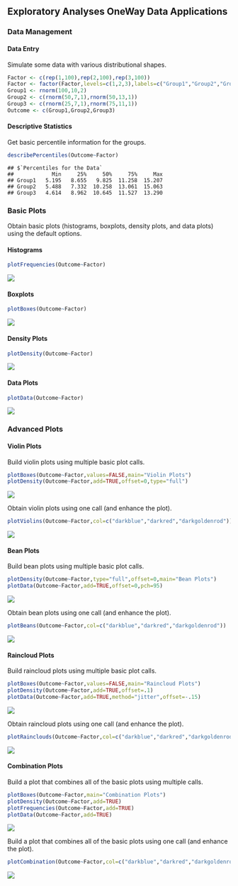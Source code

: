 
## Exploratory Analyses OneWay Data Applications

### Data Management

#### Data Entry

Simulate some data with various distributional shapes.

```r
Factor <- c(rep(1,100),rep(2,100),rep(3,100))
Factor <- factor(Factor,levels=c(1,2,3),labels=c("Group1","Group2","Group3"))
Group1 <- rnorm(100,10,2)
Group2 <- c(rnorm(50,7,1),rnorm(50,13,1))
Group3 <- c(rnorm(25,7,1),rnorm(75,11,1))
Outcome <- c(Group1,Group2,Group3)
```

#### Descriptive Statistics

Get basic percentile information for the groups.

```r
describePercentiles(Outcome~Factor)
```

```
## $`Percentiles for the Data`
##            Min     25%     50%     75%     Max
## Group1   5.195   8.655   9.825  11.258  15.207
## Group2   5.488   7.332  10.258  13.061  15.063
## Group3   4.614   8.962  10.645  11.527  13.290
```

### Basic Plots

Obtain basic plots (histograms, boxplots, density plots, and data plots) using the default options.

#### Histograms


```r
plotFrequencies(Outcome~Factor)
```

![](figures/OneWay-Histograms-1.png)<!-- -->

#### Boxplots


```r
plotBoxes(Outcome~Factor)
```

![](figures/OneWay-Boxes-1.png)<!-- -->

#### Density Plots


```r
plotDensity(Outcome~Factor)
```

![](figures/OneWay-Density-1.png)<!-- -->

####  Data Plots


```r
plotData(Outcome~Factor)
```

![](figures/OneWay-Data-1.png)<!-- -->

### Advanced Plots

#### Violin Plots

Build violin plots using multiple basic plot calls.

```r
plotBoxes(Outcome~Factor,values=FALSE,main="Violin Plots")
plotDensity(Outcome~Factor,add=TRUE,offset=0,type="full")
```

![](figures/OneWay-ViolinsA-1.png)<!-- -->

Obtain violin plots using one call (and enhance the plot).

```r
plotViolins(Outcome~Factor,col=c("darkblue","darkred","darkgoldenrod"))
```

![](figures/OneWay-ViolinsB-1.png)<!-- -->

#### Bean Plots

Build bean plots using multiple basic plot calls.

```r
plotDensity(Outcome~Factor,type="full",offset=0,main="Bean Plots")
plotData(Outcome~Factor,add=TRUE,offset=0,pch=95)
```

![](figures/OneWay-BeansA-1.png)<!-- -->

Obtain bean plots using one call (and enhance the plot).

```r
plotBeans(Outcome~Factor,col=c("darkblue","darkred","darkgoldenrod"))
```

![](figures/OneWay-BeansB-1.png)<!-- -->

#### Raincloud Plots

Build raincloud plots using multiple basic plot calls.

```r
plotBoxes(Outcome~Factor,values=FALSE,main="Raincloud Plots")
plotDensity(Outcome~Factor,add=TRUE,offset=.1)
plotData(Outcome~Factor,add=TRUE,method="jitter",offset=-.15)
```

![](figures/OneWay-RaincloudsA-1.png)<!-- -->

Obtain raincloud plots using one call (and enhance the plot).

```r
plotRainclouds(Outcome~Factor,col=c("darkblue","darkred","darkgoldenrod"))
```

![](figures/OneWay-RaincloudsB-1.png)<!-- -->

#### Combination Plots

Build a plot that combines all of the basic plots using multiple calls.

```r
plotBoxes(Outcome~Factor,main="Combination Plots")
plotDensity(Outcome~Factor,add=TRUE)
plotFrequencies(Outcome~Factor,add=TRUE)
plotData(Outcome~Factor,add=TRUE)
```

![](figures/OneWay-CombinationsA-1.png)<!-- -->

Build a plot that combines all of the basic plots using one call (and enhance the plot).

```r
plotCombination(Outcome~Factor,col=c("darkblue","darkred","darkgoldenrod"))
```

![](figures/OneWay-CombinationsB-1.png)<!-- -->
